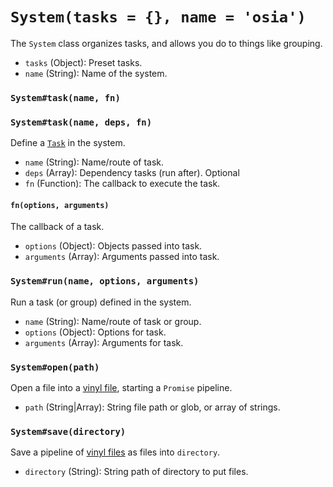 # `System(tasks = {}, name = 'osia')`
The `System` class organizes tasks, and allows you do to things like grouping.
 - `tasks` (Object): Preset tasks.
 - `name` (String): Name of the system.

### `System#task(name, fn)`
### `System#task(name, deps, fn)`
Define a [`Task`][task] in the system.
 - `name` (String): Name/route of task.
 - `deps` (Array): Dependency tasks (run after). Optional
 - `fn` (Function): The callback to execute the task.

#### `fn(options, arguments)`
The callback of a task.
 - `options` (Object): Objects passed into task.
 - `arguments` (Array): Arguments passed into task.

### `System#run(name, options, arguments)`
Run a task (or group) defined in the system.
 - `name` (String): Name/route of task or group.
 - `options` (Object): Options for task.
 - `arguments` (Array): Arguments for task.

### `System#open(path)`
Open a file into a [vinyl file][vinyl], starting a `Promise` pipeline.
 - `path` (String|Array): String file path or glob, or array of strings.

### `System#save(directory)`
Save a pipeline of [vinyl files][vinyl] as files into `directory`.
 - `directory` (String): String path of directory to put files.

[task]: Task.md
[vinyl]: https://github.com/gulpjs/vinyl
